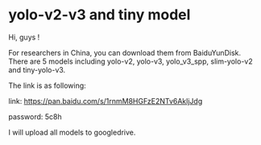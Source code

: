 # yolo-v2-v3 and tiny model
Hi, guys ! 

For researchers in China, you can download them from BaiduYunDisk. 
There are 5 models including yolo-v2, yolo-v3, yolo_v3_spp, slim-yolo-v2 and tiny-yolo-v3.

The link is as following: 

link: https://pan.baidu.com/s/1rnmM8HGFzE2NTv6AkljJdg

password: 5c8h 

<!-- link: https://drive.google.com/open?id=1Yrxz2IW3nzMZiX6EvcTzayDlH8ju4ZFc -->

I will upload all models to googledrive.